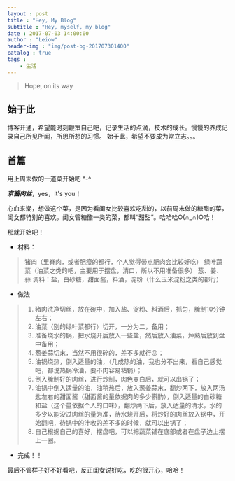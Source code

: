 ```yaml
---
layout : post
title : "Hey, My Blog"
subtitle : "Hey, myself, my blog"
date : 2017-07-03 14:00:00
author : "Leiow"
header-img : "img/post-bg-201707301400"
catalog : true
tags : 
    - 生活
---
```


> Hope, on its way

## 始于此

博客开通，希望能时刻鞭策自己吧，记录生活的点滴，技术的成长。慢慢的养成记录自己所见所闻，所思所想的习惯。
始于此，希望不要成为常立志。。。

## 首篇

用上周末做的一道菜开始吧 \^\-\^

***京酱肉丝***，yes，it's you！

心血来潮，想做这个菜，是因为看闺女比较喜欢吃甜的，以前周末做的糖醋的菜，闺女都特别的喜欢。闺女管糖醋一类的菜，都叫“甜甜”。哈哈哈O(∩_∩)O哈！

那就开始吧！

- 材料：

> 猪肉（里脊肉，或者肥瘦的都行，个人觉得带点肥肉会比较好吃）
> 绿叶蔬菜（油菜之类的吧，主要用于摆盘，清口，所以不用准备很多）
> 葱、姜、蒜
> 调料：盐，白砂糖，甜面酱，料酒，淀粉（什么玉米淀粉之类的都行）

- 做法

> 1. 猪肉洗净切丝，放在碗中，加入盐、淀粉、料酒后，抓匀，腌制10分钟左右；
> 2. 油菜（别的绿叶菜都行）切开，一分为二，备用；
> 3. 准备烧水的锅，把水烧开后放入一些盐，然后放入油菜，焯熟后放到盘中备用；
> 4. 葱姜蒜切末，当然不用很碎的，差不多就行😜；
> 5. 油锅烧热，倒入适量的油，（几成热的油，我也分不出来，看自己感觉吧，都说热锅冷油，要不肉容易粘锅）；
> 6. 倒入腌制好的肉丝，进行炒制，肉色变白后，就可以出锅了；
> 7. 油锅中倒入适量的油，油稍热后，放入葱姜蒜末，翻炒两下，放入两汤匙左右的甜面酱（甜面酱的量依据肉的多少斟酌），倒入适量的白砂糖和盐（这个量依据个人的口味），翻炒两下后，放入适量的清水，水的多少以能没过肉丝的量为准，待水烧开后，将炒好的肉丝放入锅中，开始翻吧，待锅中的汁收的差不多的时候，就可以出锅了；
> 8. 自己根据自己的喜好，摆盘吧，可以把蔬菜铺在底部或者在盘子边上摆上一圈。

- 完成！！

最后不管样子好不好看吧，反正闺女说好吃，吃的很开心，哈哈！

